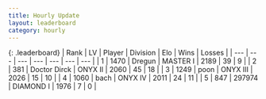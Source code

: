 ```yaml
---
title: Hourly Update
layout: leaderboard
category: hourly
---
```


{: .leaderboard}
| Rank | LV | Player | Division | Elo | Wins | Losses |
| --- | --- | --- | --- | --- | --- | --- |
| <span data-change="0">1</span> | 1470 | <span title="ID: 337810">Dregun</span> | MASTER I | <span data-change="27">2189</span> | <span data-change="4">39</span> | <span data-change="0">9</span> |
| <span data-change="0">2</span> | 381 | <span title="ID: 67210">Doctor Dirck</span> | ONYX II | <span data-change="0">2060</span> | <span data-change="0">45</span> | <span data-change="0">18</span> |
| <span data-change="0">3</span> | 1249 | <span title="ID: 540690">poon</span> | ONYX III | <span data-change="0">2026</span> | <span data-change="0">15</span> | <span data-change="0">10</span> |
| <span data-change="0">4</span> | 1060 | <span title="ID: 281795">bach</span> | ONYX IV | <span data-change="14">2011</span> | <span data-change="1">24</span> | <span data-change="0">11</span> |
| <span data-change="0">5</span> | 847 | <span title="ID: 544038">297974</span> | DIAMOND I | <span data-change="0">1976</span> | <span data-change="0">7</span> | <span data-change="0">0</span> |
